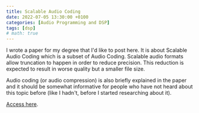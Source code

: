 ```yaml
---
title: Scalable Audio Coding
date: 2022-07-05 13:30:00 +0100
categories: [Audio Programming and DSP]
tags: [dsp]
# math: true
---
```


I wrote a paper for my degree that I'd like to post here. It is about Scalable Audio Coding which is a subset of Audio Coding. Scalable audio formats allow truncation to happen in order to reduce precision. This reduction is expected to result in worse quality but a smaller file size.

Audio coding (or audio compression) is also briefly explained in the paper and it should be somewhat informative for people who have not heard about this topic before (like I hadn't, before I started researching about it). 

[Access here](../../assets/AudioProgrammingAndDSP/Scalable_Audio_Coding_Paper_v2.pdf).